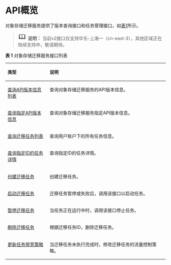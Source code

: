 # API概览<a name="oms_api_0005"></a>

对象存储迁移服务提供了版本查询接口和任务管理接口，如[表1](#table3122181416560)所示。

>![](public_sys-resources/icon-note.gif) **说明：** 
>当前v2接口仅支持华东-上海一（cn-east-3），其他区域正在陆续支持中，敬请期待。

**表 1**  对象存储迁移服务接口列表

<a name="table3122181416560"></a>
<table><thead align="left"><tr id="row412310143562"><th class="cellrowborder" valign="top" width="26.22%" id="mcps1.2.3.1.1"><p id="p512381418569"><a name="p512381418569"></a><a name="p512381418569"></a>类型</p>
</th>
<th class="cellrowborder" valign="top" width="73.78%" id="mcps1.2.3.1.2"><p id="p10123151475619"><a name="p10123151475619"></a><a name="p10123151475619"></a>说明</p>
</th>
</tr>
</thead>
<tbody><tr id="row636123723416"><td class="cellrowborder" valign="top" width="26.22%" headers="mcps1.2.3.1.1 "><p id="p1036193719341"><a name="p1036193719341"></a><a name="p1036193719341"></a><a href="查询API版本信息列表.md">查询API版本信息列表</a></p>
</td>
<td class="cellrowborder" valign="top" width="73.78%" headers="mcps1.2.3.1.2 "><p id="p136570207362"><a name="p136570207362"></a><a name="p136570207362"></a>查询对象存储迁移服务的API版本信息。</p>
</td>
</tr>
<tr id="row9655143323416"><td class="cellrowborder" valign="top" width="26.22%" headers="mcps1.2.3.1.1 "><p id="p9656133123419"><a name="p9656133123419"></a><a name="p9656133123419"></a><a href="查询指定API版本信息.md">查询指定API版本信息</a></p>
</td>
<td class="cellrowborder" valign="top" width="73.78%" headers="mcps1.2.3.1.2 "><p id="p16141902376"><a name="p16141902376"></a><a name="p16141902376"></a>查询对象存储迁移服务指定API版本信息。</p>
</td>
</tr>
<tr id="row212311435619"><td class="cellrowborder" valign="top" width="26.22%" headers="mcps1.2.3.1.1 "><p id="p116181541023"><a name="p116181541023"></a><a name="p116181541023"></a><a href="查询迁移任务列表.md">查询迁移任务列表</a></p>
</td>
<td class="cellrowborder" valign="top" width="73.78%" headers="mcps1.2.3.1.2 "><p id="p412634117206"><a name="p412634117206"></a><a name="p412634117206"></a>查询用户账户下的所有任务信息。</p>
</td>
</tr>
<tr id="row1727885014118"><td class="cellrowborder" valign="top" width="26.22%" headers="mcps1.2.3.1.1 "><p id="p162798501817"><a name="p162798501817"></a><a name="p162798501817"></a><a href="查询指定ID的任务详情.md">查询指定ID的任务详情</a></p>
</td>
<td class="cellrowborder" valign="top" width="73.78%" headers="mcps1.2.3.1.2 "><p id="zh-cn_topic_0245075032_p8671305"><a name="zh-cn_topic_0245075032_p8671305"></a><a name="zh-cn_topic_0245075032_p8671305"></a>查询指定ID的任务详情。</p>
</td>
</tr>
<tr id="row3123814115611"><td class="cellrowborder" valign="top" width="26.22%" headers="mcps1.2.3.1.1 "><p id="p2617441228"><a name="p2617441228"></a><a name="p2617441228"></a><a href="创建迁移任务.md">创建迁移任务</a></p>
</td>
<td class="cellrowborder" valign="top" width="73.78%" headers="mcps1.2.3.1.2 "><p id="p109710412205"><a name="p109710412205"></a><a name="p109710412205"></a>创建迁移任务。</p>
</td>
</tr>
<tr id="row852410300222"><td class="cellrowborder" valign="top" width="26.22%" headers="mcps1.2.3.1.1 "><p id="p1952493011221"><a name="p1952493011221"></a><a name="p1952493011221"></a><a href="启动迁移任务.md">启动迁移任务</a></p>
</td>
<td class="cellrowborder" valign="top" width="73.78%" headers="mcps1.2.3.1.2 "><p id="zh-cn_topic_0245075044_p58281439"><a name="zh-cn_topic_0245075044_p58281439"></a><a name="zh-cn_topic_0245075044_p58281439"></a>迁移任务暂停或失败后，调用该接口以启动任务。</p>
</td>
</tr>
<tr id="row7667203315228"><td class="cellrowborder" valign="top" width="26.22%" headers="mcps1.2.3.1.1 "><p id="p766773312216"><a name="p766773312216"></a><a name="p766773312216"></a><a href="暂停迁移任务.md">暂停迁移任务</a></p>
</td>
<td class="cellrowborder" valign="top" width="73.78%" headers="mcps1.2.3.1.2 "><p id="p1866717334221"><a name="p1866717334221"></a><a name="p1866717334221"></a>当任务正在运行中时，调用该接口停止任务。</p>
</td>
</tr>
<tr id="row52004368228"><td class="cellrowborder" valign="top" width="26.22%" headers="mcps1.2.3.1.1 "><p id="p4200133692215"><a name="p4200133692215"></a><a name="p4200133692215"></a><a href="删除迁移任务.md">删除迁移任务</a></p>
</td>
<td class="cellrowborder" valign="top" width="73.78%" headers="mcps1.2.3.1.2 "><p id="p5200536172218"><a name="p5200536172218"></a><a name="p5200536172218"></a>根据迁移任务ID，删除迁移任务。</p>
</td>
</tr>
<tr id="row0499265617"><td class="cellrowborder" valign="top" width="26.22%" headers="mcps1.2.3.1.1 "><p id="p45022616614"><a name="p45022616614"></a><a name="p45022616614"></a><a href="更新任务带宽策略.md">更新任务带宽策略</a></p>
</td>
<td class="cellrowborder" valign="top" width="73.78%" headers="mcps1.2.3.1.2 "><p id="p25015263619"><a name="p25015263619"></a><a name="p25015263619"></a>当迁移任务未执行完成时，修改迁移任务的流量控制策略。</p>
</td>
</tr>
</tbody>
</table>

